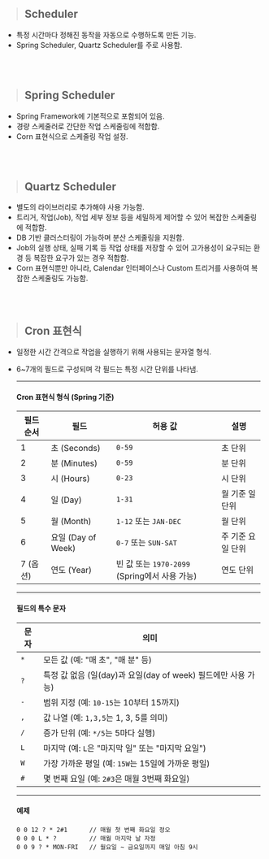 > ## Scheduler

- 특정 시간마다 정해진 동작을 자동으로 수행하도록 만든 기능.
- Spring Scheduler, Quartz Scheduler를 주로 사용함.

<br/>
<br/>

> ## Spring Scheduler

- Spring Framework에 기본적으로 포함되어 있음.
- 경량 스케줄러로 간단한 작업 스케줄링에 적합함.
- Corn 표현식으로 스케줄링 작업 설정.

<br/>
<br/>

> ## Quartz Scheduler

- 별도의 라이브러리로 추가해야 사용 가능함.
- 트리거, 작업(Job), 작업 세부 정보 등을 세밀하게 제어할 수 있어 복잡한 스케줄링에 적합함.
- DB 기반 클러스터링이 가능하며 분산 스케줄링을 지원함.
- Job의 실행 상태, 실패 기록 등 작업 상태를 저장할 수 있어 고가용성이 요구되는 환경 등 복잡한 요구가 있는 경우 적합함.
- Corn 표현식뿐만 아니라, Calendar 인터페이스나 Custom 트리거를 사용하여 복잡한 스케줄링도 가능함.

<br/>
<br/>

> ## Cron 표현식

- 일정한 시간 간격으로 작업을 실행하기 위해 사용되는 문자열 형식.
- 6~7개의 필드로 구성되며 각 필드는 특정 시간 단위를 나타냄.

  ***

  #### Cron 표현식 형식 (Spring 기준)

  | 필드 순서 | 필드               | 허용 값                                       | 설명              |
  | --------- | ------------------ | --------------------------------------------- | ----------------- |
  | 1         | 초 (Seconds)       | `0-59`                                        | 초 단위           |
  | 2         | 분 (Minutes)       | `0-59`                                        | 분 단위           |
  | 3         | 시 (Hours)         | `0-23`                                        | 시 단위           |
  | 4         | 일 (Day)           | `1-31`                                        | 월 기준 일 단위   |
  | 5         | 월 (Month)         | `1-12` 또는 `JAN-DEC`                         | 월 단위           |
  | 6         | 요일 (Day of Week) | `0-7` 또는 `SUN-SAT`                          | 주 기준 요일 단위 |
  | 7 (옵션)  | 연도 (Year)        | 빈 값 또는 `1970-2099` (Spring에서 사용 가능) | 연도 단위         |

  ***

  #### 필드의 특수 문자

  | 문자 | 의미                                                          |
  | ---- | ------------------------------------------------------------- |
  | `*`  | 모든 값 (예: "매 초", "매 분" 등)                             |
  | `?`  | 특정 값 없음 (일(day)과 요일(day of week) 필드에만 사용 가능) |
  | `-`  | 범위 지정 (예: `10-15`는 10부터 15까지)                       |
  | `,`  | 값 나열 (예: `1,3,5`는 1, 3, 5를 의미)                        |
  | `/`  | 증가 단위 (예: `*/5`는 5마다 실행)                            |
  | `L`  | 마지막 (예: `L`은 "마지막 일" 또는 "마지막 요일")             |
  | `W`  | 가장 가까운 평일 (예: `15W`는 15일에 가까운 평일)             |
  | `#`  | 몇 번째 요일 (예: `2#3`은 매월 3번째 화요일)                  |

  ***

  #### 예제

  ```plaintext
  0 0 12 ? * 2#1      // 매월 첫 번째 화요일 정오
  0 0 0 L * ?         // 매월 마지막 날 자정
  0 0 9 ? * MON-FRI   // 월요일 ~ 금요일까지 매일 아침 9시
  ```
